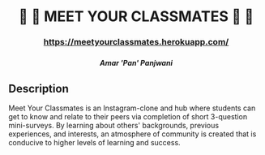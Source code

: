 # <h1 align="center">:school_satchel: :school: MEET YOUR CLASSMATES :school: :school_satchel: </h1>
### <h3 align="center">https://meetyourclassmates.herokuapp.com/</h3>
##### <h5 align="center">Amar 'Pan' Panjwani</h5>

## Description
Meet Your Classmates is an Instagram-clone and hub where students can get to know and relate to their peers via completion of short 3-question mini-surveys. By learning about others' backgrounds, previous experiences, and interests, an atmosphere of community is created that is conducive to higher levels of learning and success.